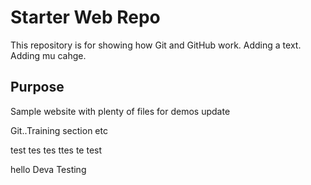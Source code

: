 # Starter Web Repo

This repository is for showing how Git and GitHub work. Adding a text. Adding mu cahge.
 
## Purpose

Sample website with plenty of files for demos
update 

Git..Training section etc

test tes tes ttes te test

hello Deva Testing